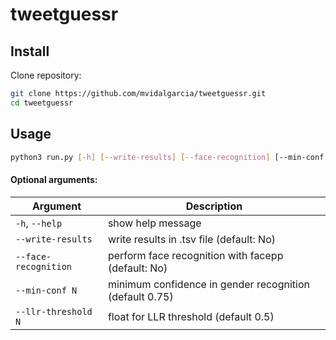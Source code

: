 # tweetguessr

## Install

Clone repository:

```bash
git clone https://github.com/mvidalgarcia/tweetguessr.git
cd tweetguessr
```

## Usage 

```bash
python3 run.py [-h] [--write-results] [--face-recognition] [--min-conf N] [--llr-threshold N]
```

#### Optional arguments:  

| Argument           | Description                                             |
|--------------------|---------------------------------------------------------|
| `-h`, `--help`         | show help message                                       |
| `--write-results`    | write results in .tsv file (default: No)                |
| `--face-recognition` | perform face recognition with facepp (default: No)      |
| `--min-conf N`       | minimum confidence in gender recognition (default 0.75) |
| `--llr-threshold N`  | float for LLR threshold (default 0.5)                   |
